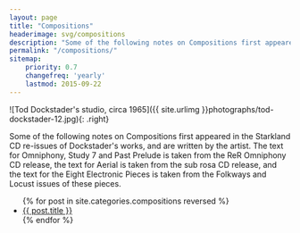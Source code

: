 ```yaml
---
layout: page
title: "Compositions"
headerimage: svg/compositions
description: "Some of the following notes on Compositions first appeared in the Starkland CD re-issues of Dockstader's works, and are written by the artist. The text for Omniphony, Study 7 and Past Prelude is taken from the ReR Omniphony CD release, the text for Aerial is taken from the sub rosa CD release, and the text for the Eight Electronic Pieces is taken from the Folkways and Locust issues of these pieces."
permalink: "/compositions/"
sitemap:
    priority: 0.7
    changefreq: 'yearly'
    lastmod: 2015-09-22
---
```


![Tod Dockstader's studio, circa 1965]({{ site.urlimg }}photographs/tod-dockstader-12.jpg){: .right}

Some of the following notes on Compositions first appeared in the Starkland CD re-issues of Dockstader's works, and are written by the artist. The text for Omniphony, Study 7 and Past Prelude is taken from the ReR Omniphony CD release, the text for Aerial is taken from the sub rosa CD release, and the text for the Eight Electronic Pieces is taken from the Folkways and Locust issues of these pieces.

<ul>
    {% for post in site.categories.compositions reversed %}
    <li><a href="{{ site.url }}{{ post.url }}">{{ post.title }}</a></li>
    {% endfor %}
</ul>